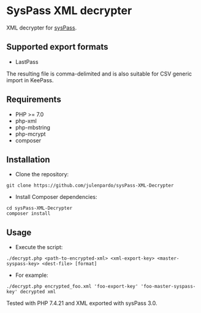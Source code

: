 SysPass XML decrypter
=====================

XML decrypter for [sysPass](https://github.com/nuxsmin/sysPass/).

## Supported export formats

 - LastPass
 
 The resulting file is comma-delimited and is also suitable for CSV generic import in KeePass.

## Requirements

 - PHP >= 7.0
 - php-xml
 - php-mbstring
 - php-mcrypt
 - composer
 
## Installation

 - Clone the repository:

 ```
 git clone https://github.com/julenpardo/sysPass-XML-Decrypter
 ```

 - Install Composer dependencies:

 ```
 cd sysPass-XML-Decrypter
 composer install
 ```

## Usage

 - Execute the script:
 ```
 ./decrypt.php <path-to-encrypted-xml> <xml-export-key> <master-syspass-key> <dest-file> [format]
 ```
 - For example:
 ```
./decrypt.php encrypted_foo.xml 'foo-export-key' 'foo-master-syspass-key' decrypted xml
 ```

Tested with PHP 7.4.21 and XML exported with sysPass 3.0.
